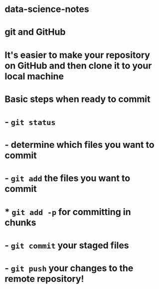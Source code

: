 # data-science-notes

# git and GitHub

# It's easier to make your repository on GitHub and then clone it to your local machine
# Basic steps when ready to commit
#    - `git status`
#    - determine which files you want to commit
#    - `git add` the files you want to commit
#        * `git add -p` for committing in chunks
#    - `git commit` your staged files
#    - `git push` your changes to the remote repository!
